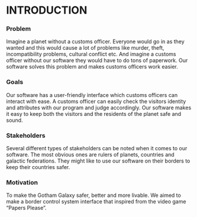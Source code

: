 # INTRODUCTION

### Problem
>
Imagine a planet without a customs officer. Everyone would go in as they wanted and this would 
cause a lot of problems like murder, theft, incompatibility problems, cultural conflict etc. And 
imagine a customs officer without our software they would have to do tons of paperwork. Our 
software solves this problem and makes customs officers work easier.
>
### Goals
Our software has a user-friendly interface which customs officers can interact with ease. A customs 
officer can easily check the visitors identity and attributes with our program and judge accordingly. 
Our software makes it easy to keep both the visitors and the residents of the planet safe and sound.
### Stakeholders
Several different types of stakeholders can be noted when it comes to our software. The most 
obvious ones are rulers of planets, countries and galactic federations. They might like to use our 
software on their borders to keep their countries safer.
### Motivation
To make the Gotham Galaxy safer, better and more livable. We aimed to make a border control 
system interface that inspired from the video game “Papers Please”.
